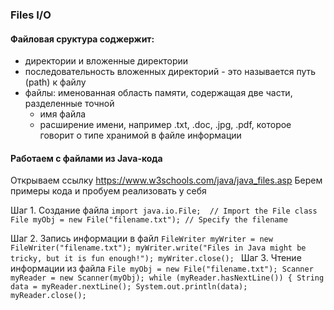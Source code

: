 ### Files I/O

#### Файловая сруктура соджержит:
- директории и вложенные директории
- последовательность вложенных директорий - это называется путь (path) к файлу
- файлы: именованная область памяти, содержащая две части, разделенные точной
  - имя файла
  - расширение имени, например .txt, .doc, .jpg, .pdf, которое говорит 
  о типе хранимой в файле информации

#### Работаем с файлами из Java-кода 
Открываем ссылку
https://www.w3schools.com/java/java_files.asp
Берем примеры кода и пробуем реализовать у себя

Шаг 1. Создание файла
`import java.io.File;  // Import the File class
File myObj = new File("filename.txt"); // Specify the filename`

Шаг 2. Запись информации в файл
`FileWriter myWriter = new FileWriter("filename.txt");
myWriter.write("Files in Java might be tricky, but it is fun enough!");
myWriter.close();
`
Шаг 3. Чтение информации из файла
`File myObj = new File("filename.txt");
Scanner myReader = new Scanner(myObj);
while (myReader.hasNextLine()) {
String data = myReader.nextLine();
System.out.println(data);`
`myReader.close();`
